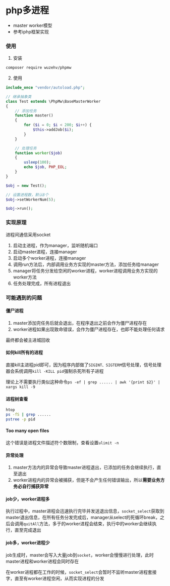 # php多进程
* master worker模型
* 参考iphp框架实现

### 使用

1. 安装

```bash
composer require wuzehv/phpmw
```

2. 使用

```php
include_once "vendor/autoload.php";

// 继承抽象类
class Test extends \PhpMw\BaseMasterWorker
{
    // 添加任务
    function master()
    {
        for ($i = 0; $i < 200; $i++) {
            $this->addJob($i);
        }
    }

    // 处理任务
    function worker($job)
    {
        usleep(100);
        echo $job, PHP_EOL;
    }
}

$obj = new Test();

// 设置进程数，默认8个
$obj->setWorkerNum(5);

$obj->run();
```

### 实现原理

进程间通信采用socket

1. 启动主进程，作为manager，监听随机端口
2. 启动master进程，连接manager
3. 启动多个worker进程，连接manager
4. 调用run方法后，内部调用业务方实现的master方法，添加任务给manager
5. manager将任务分发给空闲的worker进程，worker进程调用业务方实现的worker方法
6. 任务处理完成，所有进程退出

### 可能遇到的问题

#### 僵尸进程

1. master添加完任务后就会退出，在程序退出之前会作为僵尸进程存在
2. worker进程如果出现致命错误，会作为僵尸进程存在，也即不能处理任何请求

最终都会被主进城回收

#### 如何kill所有的进程

直接kill主进程pid即可，因为程序内部做了`SIGINT、SIGTERM`信号处理，信号处理器会系统调用`kill -KILL pid`强制杀死所有子进程

理论上不需要执行类似这种命令`ps -ef | grep ...... | awk '{print $2}' | xargs kill -9`

#### 进程树查看

```bash
htop
ps -fS | grep ......
pstree -p pid
```

#### Too many open files

这个错误是进程文件描述符个数限制，查看设置`ulimit -n`

#### 异常处理

1. master方法内的异常会导致master进程退出，已添加的任务会继续执行，直至退出
2. worker进程内的异常会被捕获，但是不会产生任何错误输出，所以**需要业务方务必自行捕获异常**

#### job少，worker进程多

执行过程中，master进程会迅速执行完毕并发送退出信息，`socket_select`获取到master退出信息，在所有任务分发完成后，manager从select的死循环break，之后会调用`quitAll`方法，多于的worker进程会结束，执行中的worker会继续执行，直至完成退出

#### job多，worker进程少

job生成时，master会写入大量job到`socket`，worker会慢慢进行处理，此时master进程和worker进程会同时存在

在worker进程都在工作的时候，`socket_select`会暂时不监听master进程套接字，直至有worker进程空闲，从而实现进程的分发
